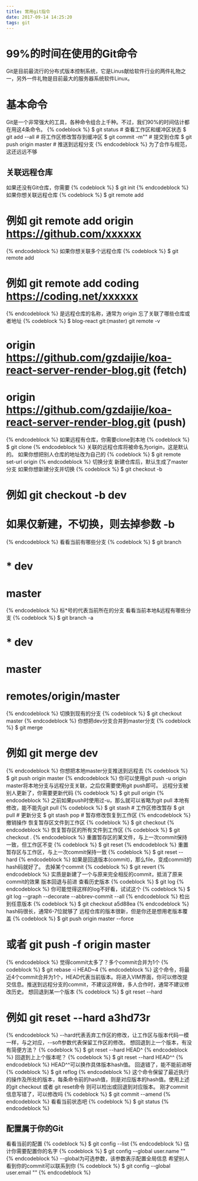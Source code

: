 ```yaml
---
title: 常用git指令
date: 2017-09-14 14:25:20
tags: git
---
```

# 99%的时间在使用的Git命令
Git是目前最流行的分布式版本控制系统，它是Linus献给软件行业的两件礼物之一，另外一件礼物是目前最大的服务器系统软件Linux。

# 基本命令
Git是一个非常强大的工具，各种命令组合上千种。不过，我们90%的时间估计都在用这4条命令。
{% codeblock %}
$ git status # 查看工作区和缓冲区状态
$ git add --all # 将工作区修改暂存到缓冲区
$ git commit -m"<comment>" # 提交到仓库
$ git push origin master # 推送到远程分支
{% endcodeblock %}
为了合作与规范，这还远远不够

## 关联远程仓库
如果还没有Git仓库，你需要
{% codeblock %}
$ git init
{% endcodeblock %}
如果你想关联远程仓库
{% codeblock %}
$ git remote add <name> <git-repo-url>
# 例如 git remote add origin https://github.com/xxxxxx
{% endcodeblock %}
如果你想关联多个远程仓库
{% codeblock %}
$ git remote add <name> <another-git-repo-url>
# 例如 git remote add coding https://coding.net/xxxxxx
{% endcodeblock %}
是远程仓库的名称，通常为 origin
忘了关联了哪些仓库或者地址
{% codeblock %}
$ blog-react git:(master) git remote -v
# origin https://github.com/gzdaijie/koa-react-server-render-blog.git (fetch)
# origin https://github.com/gzdaijie/koa-react-server-render-blog.git (push)
{% endcodeblock %}
如果远程有仓库，你需要clone到本地
{% codeblock %}
$ git clone <git-repo-url>
{% endcodeblock %}
关联的远程仓库将被命名为origin，这是默认的。
如果你想把别人仓库的地址改为自己的
{% codeblock %}
$ git remote set-url origin <your-git-url>
{% endcodeblock %}
切换分支
新建仓库后，默认生成了master分支
如果你想新建分支并切换
{% codeblock %}
$ git checkout -b <new-branch-name>
# 例如 git checkout -b dev
# 如果仅新建，不切换，则去掉参数 -b
{% endcodeblock %}
看看当前有哪些分支
{% codeblock %}
$ git branch
# * dev
#   master
{% endcodeblock %}
标*号的代表当前所在的分支
看看当前本地&远程有哪些分支
{% codeblock %}
$ git branch -a
# * dev
#   master
#   remotes/origin/master
{% endcodeblock %}
切换到现有的分支
{% codeblock %}
$ git checkout master
{% endcodeblock %}
你想把dev分支合并到master分支
{% codeblock %}
$ git merge <branch-name>
# 例如 git merge dev
{% endcodeblock %}
你想把本地master分支推送到远程去
{% codeblock %}
$ git push origin master
{% endcodeblock %}
你可以使用git push -u origin master将本地分支与远程分支关联，之后仅需要使用git push即可。
远程分支被别人更新了，你需要更新代码
{% codeblock %}
$ git pull origin <branch-name>
{% endcodeblock %}
之前如果push时使用过-u，那么就可以省略为git pull
本地有修改，能不能先git pull
{% codeblock %}
$ git stash # 工作区修改暂存
$ git pull  # 更新分支
$ git stash pop # 暂存修改恢复到工作区
{% endcodeblock %}
撤销操作
恢复暂存区文件到工作区
{% codeblock %}
$ git checkout <file-name>
{% endcodeblock %}
恢复暂存区的所有文件到工作区
{% codeblock %}
$ git checkout .
{% endcodeblock %}
重置暂存区的某文件，与上一次commit保持一致，但工作区不变
{% codeblock %}
$ git reset <file-name>
{% endcodeblock %}
重置暂存区与工作区，与上一次commit保持一致
{% codeblock %}
$ git reset --hard <file-name>
{% endcodeblock %}
如果是回退版本(commit)，那么file，变成commit的hash码就好了。
去掉某个commit
{% codeblock %}
$ git revert <commit-hash>
{% endcodeblock %}
实质是新建了一个与原来完全相反的commit，抵消了原来commit的效果
版本回退与前进
查看历史版本
{% codeblock %}
$ git log
{% endcodeblock %}
你可能觉得这样的log不好看，试试这个
{% codeblock %}
$ git log --graph --decorate --abbrev-commit --all
{% endcodeblock %}
检出到任意版本
{% codeblock %}
$ git checkout a5d88ea
{% endcodeblock %}
hash码很长，通常6-7位就够了
远程仓库的版本很新，但是你还是想用老版本覆盖
{% codeblock %}
$ git push origin master --force
# 或者 git push -f origin master
{% endcodeblock %}
觉得commit太多了？多个commit合并为1个
{% codeblock %}
$ git rebase -i HEAD~4
{% endcodeblock %}
这个命令，将最近4个commit合并为1个，HEAD代表当前版本。将进入VIM界面，你可以修改提交信息。推送到远程分支的commit，不建议这样做，多人合作时，通常不建议修改历史。
想回退到某一个版本
{% codeblock %}
$ git reset --hard <hash>
# 例如 git reset --hard a3hd73r
{% endcodeblock %}
--hard代表丢弃工作区的修改，让工作区与版本代码一模一样，与之对应，--soft参数代表保留工作区的修改。
想回退到上一个版本，有没有简便方法？
{% codeblock %}
$ git reset --hard HEAD^
{% endcodeblock %}
回退到上上个版本呢？
{% codeblock %}
$ git reset --hard HEAD^^
{% endcodeblock %}
HEAD^^可以换作具体版本hash值。
回退错了，能不能前进呀
{% codeblock %}
$ git reflog
{% endcodeblock %}
这个命令保留了最近执行的操作及所处的版本，每条命令前的hash值，则是对应版本的hash值。使用上述的git checkout 或者 git reset命令 则可以检出或回退到对应版本。
刚才commit信息写错了，可以修改吗
{% codeblock %}
$ git commit --amend
{% endcodeblock %}
看看当前状态吧
{% codeblock %}
$ git status
{% endcodeblock %}
## 配置属于你的Git
看看当前的配置
{% codeblock %}
$ git config --list
{% endcodeblock %}
估计你需要配置你的名字
{% codeblock %}
$ git config --global user.name "<name>"
{% endcodeblock %}
--global为可选参数，该参数表示配置全局信息
希望别人看到你的commit可以联系到你
{% codeblock %}
$ git config --global user.email "<email address>"
{% endcodeblock %}